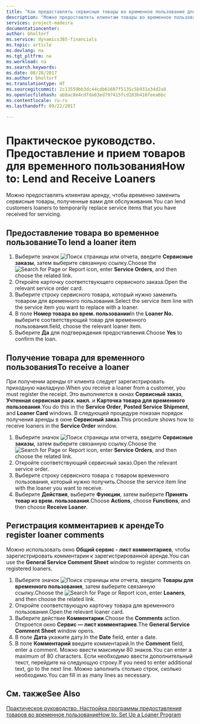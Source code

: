 ```yaml
---
title: "Как предоставлять сервисные товары во временное пользование для замены | Документы Майкрософт"
description: "Можно предоставлять клиентам товары во временное пользование, чтобы временно заменить сервисные товары, полученные вами для обслуживания."
services: project-madeira
documentationcenter: 
author: bholtorf
ms.service: dynamics365-financials
ms.topic: article
ms.devlang: na
ms.tgt_pltfrm: na
ms.workload: na
ms.search.keywords: 
ms.date: 08/28/2017
ms.author: bholtorf
ms.translationtype: HT
ms.sourcegitcommit: 2c13559bb3dc44cdb61697f5135c5b931e34d2a8
ms.openlocfilehash: ab8ac8e4cdfda63ed797415fcd183b410feea6bc
ms.contentlocale: ru-ru
ms.lasthandoff: 09/22/2017

---
```

# <a name="how-to-lend-and-receive-loaners"></a><span data-ttu-id="f4025-103">Практическое руководство. Предоставление и прием товаров для временного пользования</span><span class="sxs-lookup"><span data-stu-id="f4025-103">How to: Lend and Receive Loaners</span></span>
<span data-ttu-id="f4025-104">Можно предоставлять клиентам аренду, чтобы временно заменить сервисные товары, полученные вами для обслуживания.</span><span class="sxs-lookup"><span data-stu-id="f4025-104">You can lend customers loaners to temporarily replace service items that you have received for servicing.</span></span>  
  
## <a name="to-lend-a-loaner-item"></a><span data-ttu-id="f4025-105">Предоставление товара во временное пользование</span><span class="sxs-lookup"><span data-stu-id="f4025-105">To lend a loaner item</span></span>    
1. <span data-ttu-id="f4025-106">Выберите значок ![Поиск страницы или отчета](media/ui-search/search_small.png "Значок поиска страницы или отчета"), введите **Сервисные заказы**, затем выберите связанную ссылку.</span><span class="sxs-lookup"><span data-stu-id="f4025-106">Choose the ![Search for Page or Report](media/ui-search/search_small.png "Search for Page or Report icon") icon, enter **Service Orders**, and then choose the related link.</span></span>  
2. <span data-ttu-id="f4025-107">Откройте карточку соответствующего сервисного заказа.</span><span class="sxs-lookup"><span data-stu-id="f4025-107">Open the relevant service order card.</span></span>  
3. <span data-ttu-id="f4025-108">Выберите строку сервисного товара, который нужно заменить товаром для временного пользования.</span><span class="sxs-lookup"><span data-stu-id="f4025-108">Select the service item line with the service item you want to replace with a loaner.</span></span>  
4. <span data-ttu-id="f4025-109">В поле **Номер товара во врем. пользовании**</span><span class="sxs-lookup"><span data-stu-id="f4025-109">In the **Loaner No.**</span></span> <span data-ttu-id="f4025-110">выберите соответствующий товар для временного пользования.</span><span class="sxs-lookup"><span data-stu-id="f4025-110">field, choose the relevant loaner item.</span></span>  
5. <span data-ttu-id="f4025-111">Выберите **Да** для подтверждения предоставления.</span><span class="sxs-lookup"><span data-stu-id="f4025-111">Choose **Yes** to confirm the loan.</span></span>  

## <a name="to-receive-a-loaner"></a><span data-ttu-id="f4025-112">Получение товара для временного пользования</span><span class="sxs-lookup"><span data-stu-id="f4025-112">To receive a loaner</span></span>  
<span data-ttu-id="f4025-113">При получении аренды от клиента следует зарегистрировать приходную накладную.</span><span class="sxs-lookup"><span data-stu-id="f4025-113">When you receive a loaner from a customer, you must register the receipt.</span></span> <span data-ttu-id="f4025-114">Это выполняется в окнах **Сервисный заказ**, **Учтенная сервисная расх. накл.** и **Карточка товара для временного пользования**.</span><span class="sxs-lookup"><span data-stu-id="f4025-114">You do this in the **Service Order**, **Posted Service Shipment**, and **Loaner Card** windows.</span></span> <span data-ttu-id="f4025-115">В следующей процедуре показан порядок получения аренды в окне **Сервисный заказ**.</span><span class="sxs-lookup"><span data-stu-id="f4025-115">This procedure shows how to receive loaners in the **Service Order** window.</span></span>  
  
1. <span data-ttu-id="f4025-116">Выберите значок ![Поиск страницы или отчета](media/ui-search/search_small.png "Значок поиска страницы или отчета"), введите **Сервисные заказы**, затем выберите связанную ссылку.</span><span class="sxs-lookup"><span data-stu-id="f4025-116">Choose the ![Search for Page or Report](media/ui-search/search_small.png "Search for Page or Report icon") icon, enter **Service Orders**, and then choose the related link.</span></span>  
2. <span data-ttu-id="f4025-117">Откройте соответствующий сервисный заказ.</span><span class="sxs-lookup"><span data-stu-id="f4025-117">Open the relevant service order.</span></span>  
3. <span data-ttu-id="f4025-118">Выберите строку сервисного товара с товаром временного пользования, который нужно получить.</span><span class="sxs-lookup"><span data-stu-id="f4025-118">Choose the service item line with the loaner you want to receive.</span></span>  
4. <span data-ttu-id="f4025-119">Выберите **Действия**, выберите **Функции**, затем выберите **Принять товар из врем. пользования**.</span><span class="sxs-lookup"><span data-stu-id="f4025-119">Choose **Actions**, choose **Functions**, and then choose **Receive Loaner**.</span></span>  

## <a name="to-register-loaner-comments"></a><span data-ttu-id="f4025-120">Регистрация комментариев к аренде</span><span class="sxs-lookup"><span data-stu-id="f4025-120">To register loaner comments</span></span>  
<span data-ttu-id="f4025-121">Можно использовать окно **Общий сервис - лист комментариев**, чтобы зарегистрировать комментарии к зарегистрированной аренде.</span><span class="sxs-lookup"><span data-stu-id="f4025-121">You can use the **General Service Comment Sheet** window to register comments on registered loaners.</span></span>  
  
1. <span data-ttu-id="f4025-122">Выберите значок ![Поиск страницы или отчета](media/ui-search/search_small.png "Значок поиска страницы или отчета"), введите **Товары для временного пользования**, затем выберите связанную ссылку.</span><span class="sxs-lookup"><span data-stu-id="f4025-122">Choose the ![Search for Page or Report](media/ui-search/search_small.png "Search for Page or Report icon") icon, enter **Loaners**, and then choose the related link.</span></span>  
2. <span data-ttu-id="f4025-123">Откройте соответствующую карточку товара для временного пользования.</span><span class="sxs-lookup"><span data-stu-id="f4025-123">Open the relevant loaner card.</span></span>  
3. <span data-ttu-id="f4025-124">Выберите действие **Комментарии**.</span><span class="sxs-lookup"><span data-stu-id="f4025-124">Choose the **Comments** action.</span></span> <span data-ttu-id="f4025-125">Откроется окно **Сервис — лист комментариев**.</span><span class="sxs-lookup"><span data-stu-id="f4025-125">The **General Service Comment Sheet** window opens.</span></span>  
4. <span data-ttu-id="f4025-126">В поле **Дата** укажите дату.</span><span class="sxs-lookup"><span data-stu-id="f4025-126">In the **Date** field, enter a date.</span></span>  
5. <span data-ttu-id="f4025-127">В поле **Комментарий** введите комментарий.</span><span class="sxs-lookup"><span data-stu-id="f4025-127">In the **Comment** field, enter a comment.</span></span> <span data-ttu-id="f4025-128">Можно ввести максимум 80 знаков.</span><span class="sxs-lookup"><span data-stu-id="f4025-128">You can enter a maximum of 80 characters.</span></span> <span data-ttu-id="f4025-129">Если необходимо ввести дополнительный текст, перейдите на следующую строку.</span><span class="sxs-lookup"><span data-stu-id="f4025-129">If you need to enter additional text, go to the next line.</span></span> <span data-ttu-id="f4025-130">Можно заполнить столько строк, сколько необходимо.</span><span class="sxs-lookup"><span data-stu-id="f4025-130">You can fill in as many lines as necessary.</span></span>  
  
## <a name="see-also"></a><span data-ttu-id="f4025-131">См. также</span><span class="sxs-lookup"><span data-stu-id="f4025-131">See Also</span></span>  
[<span data-ttu-id="f4025-132">Практическое руководство. Настройка программы предоставления товаров во временное пользование</span><span class="sxs-lookup"><span data-stu-id="f4025-132">How to: Set Up a Loaner Program</span></span>](service-how-setup-loaner-program.md)   


